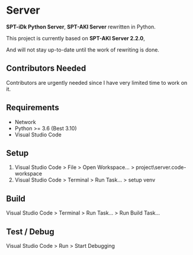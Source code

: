 # Server
**SPT-iDk Python Server**, **SPT-AKI Server** rewritten in Python.

This project is currently based on **SPT-AKI Server 2.2.0**,

And will not stay up-to-date until the work of rewriting is done.

## Contributors Needed
Contributors are urgently needed since I have very limited time to work on it.

## Requirements
- Network
- Python >= 3.6 (Best 3.10)
- Visual Studio Code

## Setup
1. Visual Studio Code > File > Open Workspace... > project\server.code-workspace
2. Visual Studio Code > Terminal > Run Task... > setup venv

## Build
Visual Studio Code > Terminal > Run Task... > Run Build Task...

## Test / Debug
Visual Studio Code > Run > Start Debugging